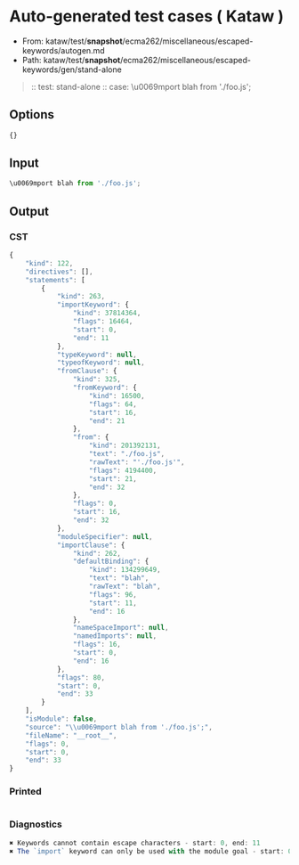 # Auto-generated test cases ( Kataw )
- From: kataw/test/__snapshot__/ecma262/miscellaneous/escaped-keywords/autogen.md
- Path: kataw/test/__snapshot__/ecma262/miscellaneous/escaped-keywords/gen/stand-alone
> :: test: stand-alone
> :: case: \u0069mport blah from './foo.js';
## Options

`````js
{}
`````
## Input

`````js
\u0069mport blah from './foo.js';
`````
## Output

### CST

```javascript
{
    "kind": 122,
    "directives": [],
    "statements": [
        {
            "kind": 263,
            "importKeyword": {
                "kind": 37814364,
                "flags": 16464,
                "start": 0,
                "end": 11
            },
            "typeKeyword": null,
            "typeofKeyword": null,
            "fromClause": {
                "kind": 325,
                "fromKeyword": {
                    "kind": 16500,
                    "flags": 64,
                    "start": 16,
                    "end": 21
                },
                "from": {
                    "kind": 201392131,
                    "text": "./foo.js",
                    "rawText": "'./foo.js'",
                    "flags": 4194400,
                    "start": 21,
                    "end": 32
                },
                "flags": 0,
                "start": 16,
                "end": 32
            },
            "moduleSpecifier": null,
            "importClause": {
                "kind": 262,
                "defaultBinding": {
                    "kind": 134299649,
                    "text": "blah",
                    "rawText": "blah",
                    "flags": 96,
                    "start": 11,
                    "end": 16
                },
                "nameSpaceImport": null,
                "namedImports": null,
                "flags": 16,
                "start": 0,
                "end": 16
            },
            "flags": 80,
            "start": 0,
            "end": 33
        }
    ],
    "isModule": false,
    "source": "\\u0069mport blah from './foo.js';",
    "fileName": "__root__",
    "flags": 0,
    "start": 0,
    "end": 33
}
```

### Printed

```javascript

```

### Diagnostics

```javascript
✖ Keywords cannot contain escape characters - start: 0, end: 11
✖ The `import` keyword can only be used with the module goal - start: 0, end: 16

```

